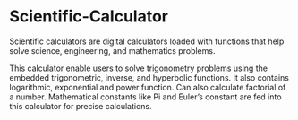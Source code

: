 # Scientific-Calculator
<p>Scientific calculators are digital calculators loaded with functions that help solve science, engineering, and mathematics problems. </p>
<p>This calculator enable users to solve trigonometry problems using the embedded trigonometric, inverse, and hyperbolic functions.
It also contains logarithmic, exponential and power function.
Can also calculate factorial of a number.
Mathematical constants like Pi and Euler’s constant are fed into this calculator for precise calculations.  
</p>
